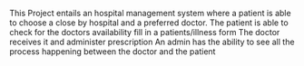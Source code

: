 This Project entails an hospital management system where a patient is able to choose a close by hospital and a preferred doctor. 
The patient is able to check for the doctors availability
fill in a patients/illness form
The doctor receives it and administer prescription
An admin has the ability to see all the process happening between the doctor and the patient
